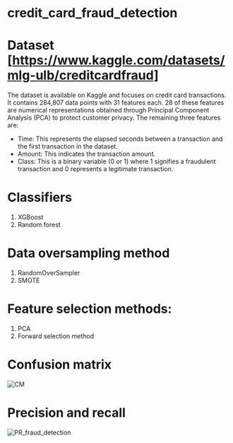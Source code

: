 # credit_card_fraud_detection

# Dataset [https://www.kaggle.com/datasets/mlg-ulb/creditcardfraud]

The dataset is available on Kaggle and focuses on credit card transactions. It contains 284,807 data points with 31 features each. 28 of these features are numerical representations obtained through Principal Component Analysis (PCA) to protect customer privacy. The remaining three features are:
* Time: This represents the elapsed seconds between a transaction and the first transaction in the dataset.
* Amount: This indicates the transaction amount.
* Class: This is a binary variable (0 or 1) where 1 signifies a fraudulent transaction and 0 represents a legitimate transaction.

# Classifiers
  1. XGBoost
  2. Random forest

# Data oversampling method
  1. RandomOverSampler
  2. SMOTE

# Feature selection methods:
  1. PCA
  2. Forward selection method
     
# Confusion matrix
![CM](https://github.com/user-attachments/assets/36b8cf49-bf0c-4757-90a7-d3e3d5c3afdc)

# Precision and recall
![PR_fraud_detection](https://github.com/user-attachments/assets/1894c788-c8d8-48b3-b42c-6289f9d9bfcb)
